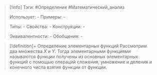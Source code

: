 > [!info]
> Тэги: #Определение #Математический_анализ   
> 
> Использует: *-*
> Примеры: *-*
> 
> Типы: *-*
> Свойства: *-*
> Конструкции: *-*
> 
> Эквивалентности: *-*
> Обобщения: *-*

> [!definition]+ Определение элементарныx функций
> Рассмотрим два множества $X$ и $Y$. Тогда элементарными функциями называются функции получены из основных элементарных функций с помощью операций сложения, умножение и деления и конечного числа взятия функции от функции. 